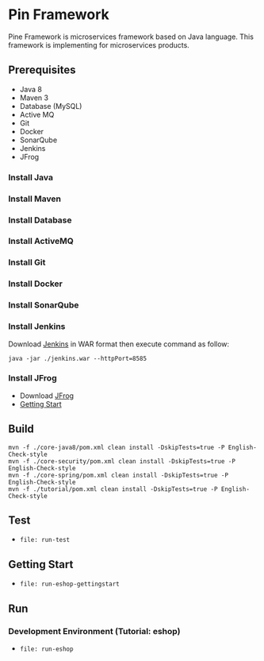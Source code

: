 # Pin Framework
Pine Framework is microservices framework based on Java language.
This framework is implementing for microservices products.

## Prerequisites

- Java 8
- Maven 3
- Database (MySQL)
- Active MQ
- Git
- Docker
- SonarQube
- Jenkins
- JFrog

### Install Java

### Install Maven

### Install Database

### Install ActiveMQ

### Install Git

### Install Docker

### Install SonarQube

### Install Jenkins

Download [Jenkins](https://jenkins.io/download/) in WAR format then execute command as follow:

    java -jar ./jenkins.war --httpPort=8585

### Install JFrog

- Download [JFrog](https://jfrog.com/open-source/)
- [Getting Start](https://www.jfrog.com/confluence/display/JFROG/Installing+Artifactory)

## Build

    mvn -f ./core-java8/pom.xml clean install -DskipTests=true -P English-Check-style
    mvn -f ./core-security/pom.xml clean install -DskipTests=true -P English-Check-style
    mvn -f ./core-spring/pom.xml clean install -DskipTests=true -P English-Check-style
    mvn -f ./tutorial/pom.xml clean install -DskipTests=true -P English-Check-style

## Test

- `file: run-test`

## Getting Start

- `file: run-eshop-gettingstart`

## Run

### Development Environment (Tutorial: eshop)
- `file: run-eshop`

